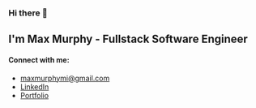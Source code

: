 ### Hi there 👋

## I'm Max Murphy - Fullstack Software Engineer

#### Connect with me: 

- maxmurphymi@gmail.com
- [LinkedIn](https://www.linkedin.com/in/maxmmurphy/) 
- [Portfolio](https://maxmmurphy.com/)

<!--
**murphy-mi/murphy-mi** is a ✨ _special_ ✨ repository because its `README.md` (this file) appears on your GitHub profile.

Here are some ideas to get you started:

- 🔭 I’m currently working on ...
- 🌱 I’m currently learning ...
- 👯 I’m looking to collaborate on ...
- 🤔 I’m looking for help with ...
- 💬 Ask me about ...
- 📫 How to reach me: ...
- 😄 Pronouns: ...
- ⚡ Fun fact: ...
-->
